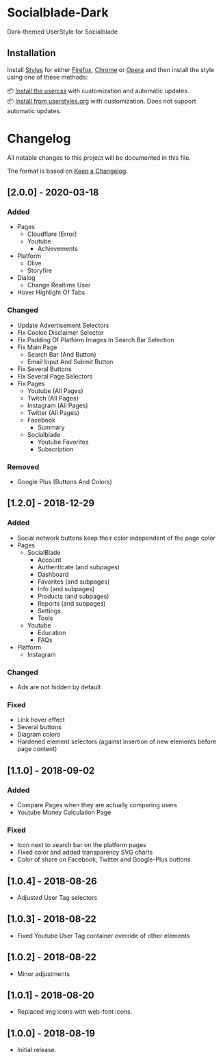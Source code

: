 # Socialblade-Dark

Dark-themed UserStyle for Socialblade

## Installation

Install [Stylus](https://add0n.com/stylus.html) for either [Firefox](https://addons.mozilla.org/en-US/firefox/addon/styl-us/), [Chrome](https://chrome.google.com/webstore/detail/stylus/clngdbkpkpeebahjckkjfobafhncgmne) or [Opera](https://addons.opera.com/en-gb/extensions/details/stylus/) and then install the style using one of these methods:

📦 [Install the usercss](https://github.com/DayvidKnows/Socialblade-Dark/raw/master/socialblade-dark.user.css) with customization and automatic updates.<br>
📦 [Install from userstyles.org](https://userstyles.org/styles/163474) with customization. Does not support automatic updates.

# Changelog

All notable changes to this project will be documented in this file.

The format is based on [Keep a Changelog](http://keepachangelog.com/en/1.0.0/).

## [2.0.0] - 2020-03-18

### Added

- Pages
  - Cloudflare (Error)
  - Youtube
    - Achievements
- Platform
  - Dlive
  - Storyfire
- Dialog
  - Change Realtime User
- Hover Highlight Of Tabs

### Changed

- Update Advertisement Selectors
- Fix Cookie Disclaimer Selector
- Fix Padding Of Platform Images In Search Bar Selection
- Fix Main Page
  - Search Bar (And Button)
  - Email Input And Submit Button
- Fix Several Buttons
- Fix Several Page Selectors
- Fix Pages
  - Youtube (All Pages)
  - Twitch (All Pages)
  - Instagram (All Pages)
  - Twitter (All Pages)
  - Facebook
    - Summary
  - Socialblade
    - Youtube Favorites
    - Subscription

### Removed

- Google Plus (Buttons And Colors)

## [1.2.0] - 2018-12-29

### Added

- Social network buttons keep their color independent of the page color
- Pages
  - SocialBlade
    - Account
    - Authenticate (and subpages)
    - Dashboard
    - Favorites (and subpages)
    - Info (and subpages)
    - Products (and subpages)
    - Reports (and subpages)
    - Settings
    - Tools
  - Youtube
    - Education
    - FAQs
- Platform
  - Instagram

### Changed

- Ads are not hidden by default

### Fixed

- Link hover effect
- Several buttons
- Diagram colors
- Hardened element selectors (against insertion of new elements before page content)

## [1.1.0] - 2018-09-02

### Added

- Compare Pages when they are actually comparing users
- Youtube Money Calculation Page

### Fixed

- Icon next to search bar on the platform pages
- Fixed color and added transparency SVG charts
- Color of share on Facebook, Twitter and Google-Plus buttons

## [1.0.4] - 2018-08-26

- Adjusted User Tag selectors

## [1.0.3] - 2018-08-22

- Fixed Youtube User Tag container override of other elements

## [1.0.2] - 2018-08-22

- Minor adjustments

## [1.0.1] - 2018-08-20

- Replaced img icons with web-font icons.

## [1.0.0] - 2018-08-19

- Initial release.
